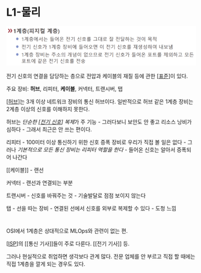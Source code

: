 # L1-물리

![](attachments/2022-09-14-17-22-57.png)

전기 신호의 연결을 담당하는 층으로 전압과 케이블의 재질 등에 관한 [[표준]]이 있다.  

주요 장비: **허브**, 리피터, **케이블**, 커넥터, 트랜시버, 탭 

[[허브]]는 3개 이상 네트워크 장비의 통신 허브이다. 일반적으로 허브 같은 1계층 장비는 2계층 이상의 신호를 이해하지 못한다.  

허브는 *단순한 [[전기 신호]] 복제*가 주 기능 - 그러다보니 보안도 안 좋고 리소스 낭비가 심하다 - 그래서 최근은 안 쓰는 편이다.

리피터 - 100미터 이상 통신하기 위한 신호 증폭 장비로 우리가 직접 볼 일은 없다 - 그러나 *기본적으로 모든 통신 장비는 리피터 역할을 한다* - 들어온 신호는 알아서 증폭되어 나간다 

[[케이블]] - 랜선 

커넥터 - 랜선과 연결되는 부분 

트랜시버 - 신호를 바꿔주는 것 - 기술발달로 점점 보이지 않는다 

탭 - 선을 따는 장비 - 연결된 선에서 신호를 외부로 복제할 수 있다 - 도청 느낌

# 

OSI에서 1계층은 상대적으로 MLOps와 관련이 없는 편. 

[[ISP]]의 [[통신 기사]]들이 주로 다룬다. [[전기 기사]] 등. 

그러나 현실적으로 취업하면 생각보다 관계 많다. 전문 업체를 안 부르고 직접 할 때에는 직접 1계층을 깔게 되는 경우도 있다.  

[//begin]: # "Autogenerated link references for markdown compatibility"
[표준]: 표준 "표준"
[허브]: 허브 "허브"
[전기 신호]: <전기 신호> "전기 신호"
[ISP]: ISP "ISP"
[//end]: # "Autogenerated link references"
[//begin]: # "Autogenerated link references for markdown compatibility"
[표준]: 표준 "표준"
[허브]: 허브 "허브"
[전기 신호]: <전기 신호> "전기 신호"
[ISP]: ISP "ISP"
[//end]: # "Autogenerated link references"